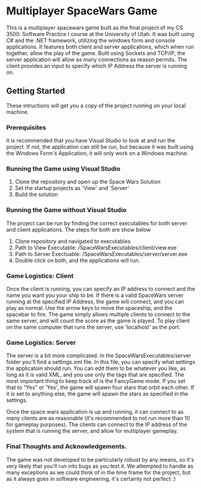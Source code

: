 # Multiplayer SpaceWars Game
This is a multiplayer spacewars game built as the final project of my CS 3500: Software Practice I course at the University of Utah. It was built using C# and the .NET framework, utilizing the windows form and console applications. It features both client and server applications, which when run together, allow the play of the game. Built using Sockets and TCP/IP, the server application will allow as many connections as reason permits. The client provides an input to specify which IP Address the server is running on. 

## Getting Started
These intructions will get you a copy of the project running on your local machine. 

### Prerequisites
It is recommended that you have Visual Studio to look at and run the project. If not, the application can still be run, but because it was built using the Windows Form's Application, it will only work on a Windows machine. 

### Running the Game using Visual Studio

1. Clone the repository and open up the Space Wars Solution
2. Set the startup projects as 'View' and 'Server'
3. Build the solution

### Running the Game without Visual Studio
The project can be run by finding the correct executables for both server and client applications. The steps for both are show below

1. Clone repository and navigated to executables
2. Path to View Executable: /SpaceWarsExecutables/client/view.exe
3. Path to Server Exectuable: /SpaceWarsExecutables/server/server.exe
4. Double click on both, and the applications will run. 

### Game Logistics: Client
Once the client is running, you can specify an IP address to connect and the name you want you your ship to be. If there is a valid SpaceWars server running at the specified IP Address, the game will connect, and you can play as normal. Use the arrow keys to move the spaceship, and the spacebar to fire. The game simply allows multiple clients to connect to the same server, and will count the score as the game is played. To play client on the same computer that runs the server, use 'localhost' as the port. 

### Game Logistics: Server
The server is a bit more complicated. In the SpaceWarsExecutables/server folder you'll find a settings.xml file. In this file, you can specify what settings the applicatoin should run. You can edit them to be whatever you like, as long as it is valid XML, and you use only the tags that are specified. The most important thing to keep track of is the FancyGame mode. If you set that to "Yes" or 'Yes', the game will spawn four stars that orbit each other. If it is set to anything else, the game will spawn the stars as specified in the settings. 

Once the space wars application is up and running, it can connect to as many clients are as reasonable (it's recommended to not run more than 10 for gameplay purposes). The clients can connect to the IP address of the system that is running the server, and allow for multiplayer gameplay. 

### Final Thoughts and Acknowledgements. 

The game was not developed to be particularly robust by any means, so it's very likely that you'll run into bugs as you test it. We attempted to handle as many exceptions as we could think of in the time frame for the project, but as it always goes in software engineering, it's certainly not perfect :) 